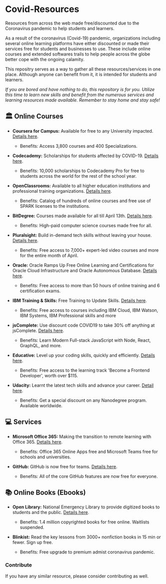 # Covid-Resources

Resources from across the web made free/discounted due to the Coronavirus pandemic to help students and learners.  

As a result of the coronavirus (Covid-19) pandemic, organizations including several online learning platforms have either discounted or made their services free for students and businesses to use. These include online courses and extended softwares trails to help people across the globe better cope with the ongoing calamity.  

This repositry serves as a way to gather all these resources/services in one place. Although anyone can benefit from it, it is intended  for students and learners.  

*If you are bored and have nothing to do, this repository is for you. Utilize this time to learn new skills and benefit from the numerous services and learning resources made available. Remember to stay home and stay safe!*

## 🏛 Online Courses

* **Coursera for Campus:** Available for free to any University impacted. [Details here](https://www.coursera.org/coronavirus).
  * Benefits: Access 3,800 courses and 400 Specializations.
  
* **Codecademy:** Scholarships for students affected by COVID-19. [Details here](https://pro.codecademy.com/learn-from-home/).
  * Benefits: 10,000 scholarships to Codecademy Pro for free to students across the world for the rest of the school year.

* **OpenClassrooms:** Available to all higher education institutions and professional training organizations. [Details here](https://openclassrooms.com/en/p/academic-continuity).
  * Benefits: Catalog of hundreds of online courses and free use of SPARK licenses to the institutions.

* **BitDegree:** Courses made available for all till April 13th. [Details here](https://www.bitdegree.org/tag/covid).
  * Benefits: High-paid computer science courses made free for all.

* **Pluralsight:** Build in-demand tech skills without leaving your house. [Details here](https://www.pluralsight.com/offer/2020/free-april-month).
  * Benefits: Free access to 7,000+ expert-led video courses and more for the entire month of April.

* **Oracle:** Oracle Ramps Up Free Online Learning and Certifications for Oracle Cloud Infrastructure and Oracle Autonomous Database. [Details here](https://www.oracle.com/corporate/blog/free-certifications-oracle-oci-autonomous-033020.html).
  * Benefits: Free access to more than 50 hours of online training and 6 certification exams.
* **IBM Training & Skills:** Free Training to Update Skills. [Details here](https://www.ibm.com/blogs/ibm-training/free-training-to-update-skills/).
  * Benefits: Free access to courses including IBM Cloud, IBM Watson, IBM Systems, IBM Professional skills and more

* **jsComplete:** Use discount code COVID19 to take 30% off anything at jsComplete. [Details here](https://jscomplete.com/learn).
  * Benefits: Learn Modern Full-stack JavaScript with Node, React, GraphQL, and more.

* **Educative:** Level up your coding skills, quickly and efficiently. [Details here](https://www.educative.io/covid-scholarship).
  * Benefits: Free access to the learning track 'Become a Frontend Developer', worth over $115.

* **Udacity:** Learnt the latest tech skills and advance your career. [Detail here](https://www.udacity.com/courses/all).
  * Benefits: Get a special discount on any Nanodegree program. Available worldwide.

## 💻 Services

* **Microsoft Office 365:** Making the transition to remote learning with Office 365. [Details here](https://www.microsoft.com/en-us/education/remote-learning).
  * Benefits: Office 365 Online Apps free and Microsoft Teams free for schools and universities.
  
* **GitHub:** GitHub is now free for teams. [Details here](https://github.blog/2020-04-14-github-is-now-free-for-teams/).
  * Benefits: All of the core GitHub features are now free for everyone.

## 📚 Online Books (Ebooks)

* **Open Library:** National Emergency Library to provide digitized books to students and the public. [Details here](http://blog.archive.org/2020/03/24/announcing-a-national-emergency-library-to-provide-digitized-books-to-students-and-the-public/).
  * Benefits: 1.4 million copyrighted books for free online. Waitlists suspended.

* **Blinkist:** Read the key lessons from 3000+ nonfiction books in 15 min or fewer. Sign up free.
  * Benefits: Free upgrade to premium admist coronavirus pandemic.

### Contribute

If you have any similar resource, please consider contributing as well. 
